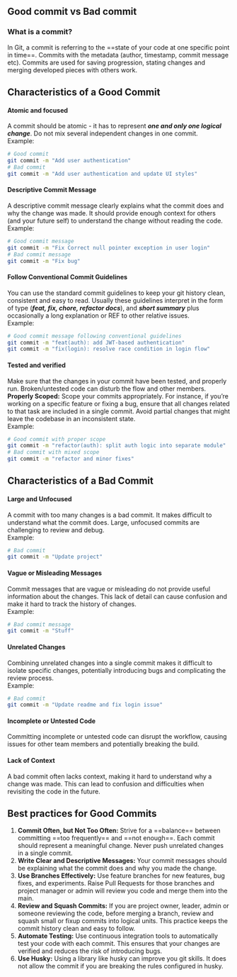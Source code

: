 ## Good commit vs Bad commit

### What is a commit?
In Git, a commit is referring to the ==state of your code at one specific point in time==. Commits with the metadata (author, timestamp, commit message etc). Commits are used for saving progression, stating changes and merging developed pieces with others work.

## Characteristics of a Good Commit
#### Atomic and focused
A commit should be atomic - it has to represent ***one and only one logical change***. Do not mix several independent changes in one commit.  
Example:
```sh
# Good commit
git commit -m "Add user authentication"
# Bad commit
git commit -m "Add user authentication and update UI styles"
```

#### Descriptive Commit Message
A descriptive commit message clearly explains what the commit does and why the change was made. It should provide enough context for others (and your future self) to understand the change without reading the code.  
Example:
```sh
# Good commit message
git commit -m "Fix Correct null pointer exception in user login"
# Bad commit message
git commit -m "Fix bug"
```

#### Follow Conventional Commit Guidelines
You can use the standard commit guidelines to keep your git history clean, consistent and easy to read. Usually these guidelines interpret in the form of type (***feat, fix, chore, refactor docs***), and ***short summary*** plus occasionally a long explanation or REF to other relative issues.  
Example:
```sh
# Good commit message following conventional guidelines
git commit -m "feat(auth): add JWT-based authentication"
git commit -m "fix(login): resolve race condition in login flow"
```

#### Tested and verified
Make sure that the changes in your commit have been tested, and properly run. Broken/untested code can disturb the flow and other members.  
**Properly Scoped:** Scope your commits appropriately. For instance, if you’re working on a specific feature or fixing a bug, ensure that all changes related to that task are included in a single commit. Avoid partial changes that might leave the codebase in an inconsistent state.  
Example:
```sh
# Good commit with proper scope
git commit -m "refactor(auth): split auth logic into separate module"
# Bad commit with mixed scope
git commit -m "refactor and minor fixes"
```


## Characteristics of a Bad Commit
#### Large and Unfocused
A commit with too many changes is a bad commit. It makes difficult to understand what the commit does. Large, unfocused commits are challenging to review and debug.  
Example:
```sh
# Bad commit
git commit -m "Update project"
```

#### Vague or Misleading Messages
Commit messages that are vague or misleading do not provide useful information about the changes. This lack of detail can cause confusion and make it hard to track the history of changes.  
Example:
```sh
# Bad commit message
git commit -m "Stuff"
```

#### Unrelated Changes
Combining unrelated changes into a single commit makes it difficult to isolate specific changes, potentially introducing bugs and complicating the review process.  
Example:
```sh
# Bad commit
git commit -m "Update readme and fix login issue"
```

#### Incomplete or Untested Code
Committing incomplete or untested code can disrupt the workflow, causing issues for other team members and potentially breaking the build.

#### Lack of Context
A bad commit often lacks context, making it hard to understand why a change was made. This can lead to confusion and difficulties when revisiting the code in the future.

## Best practices for Good Commits

1. **Commit Often, but Not Too Often:** Strive for a ==balance== between committing ==too frequently== and ==not enough==. Each commit should represent a meaningful change. Never push unrelated changes in a single commit.
2. **Write Clear and Descriptive Messages:** Your commit messages should be explaining what the commit does and why you made the change.
3. **Use Branches Effectively:** Use feature branches for new features, bug fixes, and experiments. Raise Pull Requests for those branches and project manager or admin will review you code and merge them into the main.
4. **Review and Squash Commits:** If you are project owner, leader, admin or someone reviewing the code, before merging a branch, review and squash small or fixup commits into logical units. This practice keeps the commit history clean and easy to follow.
5. **Automate Testing:** Use continuous integration tools to automatically test your code with each commit. This ensures that your changes are verified and reduces the risk of introducing bugs.
6. **Use Husky:** Using a library like husky can improve you git skills. It does not allow the commit if you are breaking the rules configured in husky.
